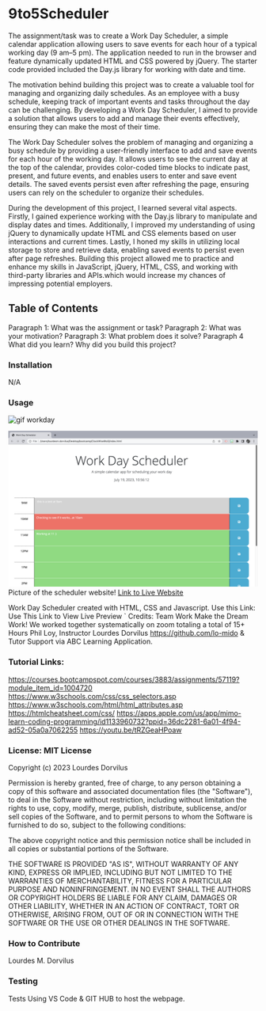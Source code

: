 # 9to5Scheduler

The assignment/task was to create a Work Day Scheduler, a simple calendar application allowing users to save events for each hour of a typical working day (9 am–5 pm). The application needed to run in the browser and feature dynamically updated HTML and CSS powered by jQuery. The starter code provided included the Day.js library for working with date and time.

The motivation behind building this project was to create a valuable tool for managing and organizing daily schedules. As an employee with a busy schedule, keeping track of important events and tasks throughout the day can be challenging. By developing a Work Day Scheduler, I aimed to provide a solution that allows users to add and manage their events effectively, ensuring they can make the most of their time.

The Work Day Scheduler solves the problem of managing and organizing a busy schedule by providing a user-friendly interface to add and save events for each hour of the working day. It allows users to see the current day at the top of the calendar, provides color-coded time blocks to indicate past, present, and future events, and enables users to enter and save event details. The saved events persist even after refreshing the page, ensuring users can rely on the scheduler to organize their schedules.

During the development of this project, I learned several vital aspects. Firstly, I gained experience working with the Day.js library to manipulate and display dates and times. Additionally, I improved my understanding of using jQuery to dynamically update HTML and CSS elements based on user interactions and current times. Lastly, I honed my skills in utilizing local storage to store and retrieve data, enabling saved events to persist even after page refreshes. Building this project allowed me to practice and enhance my skills in JavaScript, jQuery, HTML, CSS, and working with third-party libraries and APIs.which would increase my chances of impressing potential employers.

## Table of Contents

Paragraph 1: What was the assignment or task?
Paragraph 2: What was your motivation?
Paragraph 3: What problem does it solve?
Paragraph 4 What did you learn? Why did you build this project?

### Installation

N/A

### Usage
![gif workday](https://github.com/lo-mido/9to5Scheduler/assets/133980632/208ff6b9-9b8a-4911-b838-b8efb3b9c397)

<img src="./assets/images/workday.png" alt="Workday schedule">
Picture of the scheduler website!
<a href="https://lo-mido.github.io/9to5Scheduler/"> Link to Live Website</a>

Work Day Scheduler created with HTML, CSS and Javascript. Use this Link: Use This Link to View Live Preview `
Credits: Team Work Make the Dream Work! We worked together systematically on zoom totaling a total of 15+ Hours Phil Loy, Instructor Lourdes Dorvilus <https://github.com/lo-mido> & Tutor Support via ABC Learning Application.

### Tutorial Links: 
<https://courses.bootcampspot.com/courses/3883/assignments/57119?module_item_id=1004720> <https://www.w3schools.com/css/css_selectors.asp> <https://www.w3schools.com/html/html_attributes.asp> <https://htmlcheatsheet.com/css/> <https://apps.apple.com/us/app/mimo-learn-coding-programming/id1133960732?ppid=36dc2281-6a01-4f94-ad52-05a0a7062255> <https://youtu.be/tRZGeaHPoaw>

### License: MIT License

Copyright (c) 2023 Lourdes Dorvilus

Permission is hereby granted, free of charge, to any person obtaining a copy of this software and associated documentation files (the "Software"), to deal in the Software without restriction, including without limitation the rights to use, copy, modify, merge, publish, distribute, sublicense, and/or sell copies of the Software, and to permit persons to whom the Software is furnished to do so, subject to the following conditions:

The above copyright notice and this permission notice shall be included in all copies or substantial portions of the Software.

THE SOFTWARE IS PROVIDED "AS IS", WITHOUT WARRANTY OF ANY KIND, EXPRESS OR IMPLIED, INCLUDING BUT NOT LIMITED TO THE WARRANTIES OF MERCHANTABILITY, FITNESS FOR A PARTICULAR PURPOSE AND NONINFRINGEMENT. IN NO EVENT SHALL THE AUTHORS OR COPYRIGHT HOLDERS BE LIABLE FOR ANY CLAIM, DAMAGES OR OTHER LIABILITY, WHETHER IN AN ACTION OF CONTRACT, TORT OR OTHERWISE, ARISING FROM, OUT OF OR IN CONNECTION WITH THE SOFTWARE OR THE USE OR OTHER DEALINGS IN THE SOFTWARE.

### How to Contribute

Lourdes M. Dorvilus

### Testing

Tests Using VS Code & GIT HUB to host the webpage.

